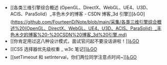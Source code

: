 - [[各类三维引擎综合概述 (OpenGL、DirectX、WebGL、UE4、U3D、ACIS、ParaSolid）_丰色木夕的博客 - CSDN 博客_3d 引擎]][♿GO](https://github.com/FourteenD/Note/blob/main/采集/各类三维引擎综合概述%20(OpenGL、DirectX、WebGL、UE4、U3D、ACIS、ParaSolid）_丰色木夕的博客%20-%20CSDN%20博客_3d%20引擎.md)
- [[你肯定用过这八种设计模式，面试官问起不要没话讲啦！]][♿GO](https://github.com/FourteenD/Note/blob/main/采集/你肯定用过这八种设计模式，面试官问起不要没话讲啦！.md)
- [[CSS 选择器优先级权重 _ w3c 笔记]][♿GO](https://github.com/FourteenD/Note/blob/main/采集/CSS%20选择器优先级权重%20_%20w3c%20笔记.md)
- [[setTimeout 和 setInterval，你们两位同学注意点时间~]][♿GO](https://github.com/FourteenD/Note/blob/main/采集/setTimeout%20和%20setInterval，你们两位同学注意点时间~.md)
